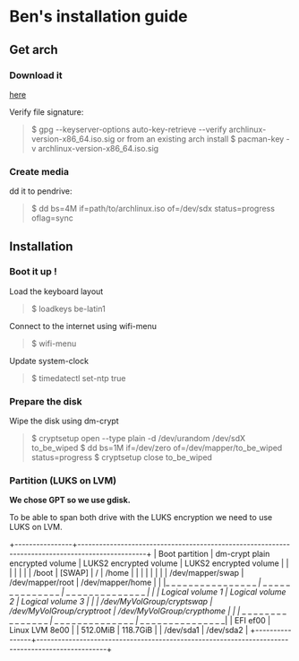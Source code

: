 # Ben's installation guide

## Get arch

### Download it

[here](https://archlinux.org/download/)

Verify file signature:
> $ gpg --keyserver-options auto-key-retrieve --verify archlinux-version-x86_64.iso.sig
or from an existing arch install
> $ pacman-key -v archlinux-version-x86_64.iso.sig

### Create media

dd it to pendrive:
> $ dd bs=4M if=path/to/archlinux.iso of=/dev/sdx status=progress oflag=sync

## Installation

### Boot it up !

Load the keyboard layout
> $ loadkeys be-latin1

Connect to the internet using wifi-menu
> $ wifi-menu

Update system-clock
> $ timedatectl set-ntp true

### Prepare the disk

Wipe the disk using dm-crypt
> $ cryptsetup open --type plain -d /dev/urandom /dev/sdX to_be_wiped
> $ dd bs=1M if=/dev/zero of=/dev/mapper/to_be_wiped status=progress
> $ cryptsetup close to_be_wiped

### Partition (LUKS on LVM)

**We chose GPT so we use gdisk.**

To be able to span both drive with the LUKS encryption we need to use LUKS on LVM.

+----------------+-------------------------------------------------------------------------------------------------+
| Boot partition | dm-crypt plain encrypted volume | LUKS2 encrypted volume        | LUKS2 encrypted volume        |
|                |                                 |                               |                               |
| /boot          | [SWAP]                          | /                             | /home                         |
|                |                                 |                               |                               |
|                | /dev/mapper/swap                | /dev/mapper/root              | /dev/mapper/home              |
|                |_ _ _ _ _ _ _ _ _ _ _ _ _ _ _ _ _|_ _ _ _ _ _ _ _ _ _ _ _ _ _ _ _|_ _ _ _ _ _ _ _ _ _ _ _ _ _ _ _|
|                | Logical volume 1                | Logical volume 2              | Logical volume 3              |
|                | /dev/MyVolGroup/cryptswap       | /dev/MyVolGroup/cryptroot     | /dev/MyVolGroup/crypthome     |
|                |_ _ _ _ _ _ _ _ _ _ _ _ _ _ _ _ _|_ _ _ _ _ _ _ _ _ _ _ _ _ _ _ _|_ _ _ _ _ _ _ _ _ _ _ _ _ _ _ _|
|   EFI ef00     |                                   Linux LVM 8e00                                                |
|   512.0MiB     |                                   118.7GiB                                                      |
|   /dev/sda1    |                                   /dev/sda2                                                     |
+----------------+-------------------------------------------------------------------------------------------------+





